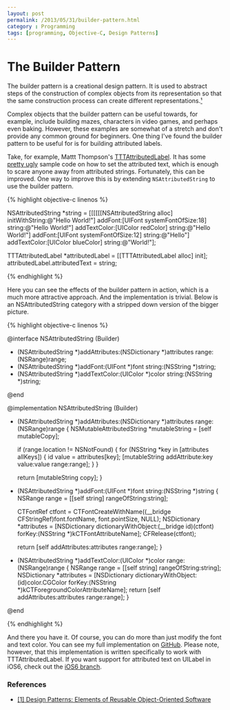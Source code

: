 ```yaml
---
layout: post
permalink: /2013/05/31/builder-pattern.html
category : Programming
tags: [programming, Objective-C, Design Patterns]
---
```


# The Builder Pattern

The builder pattern is a creational design pattern. It is used to abstract steps of the construction of complex objects from its representation so that the same construction process 
can create different representations.[¹](http://c2.com/cgi/wiki?DesignPatternsBook)

Complex objects that the builder pattern can be useful towards, for example, include building mazes, characters in video games, and perhaps even baking. However, these examples are 
somewhat of a stretch and don't provide any common ground for beginners. One thing I've found the builder pattern to be useful for is for building attributed labels.

Take, for example, Mattt Thompson's [TTTAttributedLabel](https://github.com/mattt/TTTAttributedLabel). It has some [pretty ugly](https://github.com/mattt/TTTAttributedLabel#example-usage) 
sample code on how to set the attributed text, which is enough to scare anyone away from attributed strings. Fortunately, this can be improved. One way to improve this is by extending 
`NSAttributedString` to use the builder pattern.

{% highlight objective-c linenos %}

NSAttributedString *string =  [[[[[[NSAttributedString alloc] initWithString:@"Hello World!"]
                                 addFont:[UIFont systemFontOfSize:18] string:@"Hello World!"]
                                addTextColor:[UIColor redColor] string:@"Hello World!"]
                               addFont:[UIFont systemFontOfSize:12] string:@"Hello"]
                              addTextColor:[UIColor blueColor] string:@"World!"];
                              
TTTAttributedLabel *attributedLabel = [[TTTAttributedLabel alloc] init];
attributedLabel.attributedText = string;

{% endhighlight %}

Here you can see the effects of the builder pattern in action, which is a much more attractive approach. And the implementation is trivial. 
Below is an NSAttributedString category with a stripped down version of the bigger picture.

{% highlight objective-c linenos %}

@interface NSAttributedString (Builder)

- (NSAttributedString *)addAttributes:(NSDictionary *)attributes range:(NSRange)range;
- (NSAttributedString *)addFont:(UIFont *)font string:(NSString *)string;
- (NSAttributedString *)addTextColor:(UIColor *)color string:(NSString *)string;

@end

@implementation NSAttributedString (Builder)

- (NSAttributedString *)addAttributes:(NSDictionary *)attributes
                                range:(NSRange)range
{
    NSMutableAttributedString *mutableString = [self mutableCopy];
    
    if (range.location != NSNotFound) {
        for (NSString *key in [attributes allKeys]) {
            id value = attributes[key];
            [mutableString addAttribute:key value:value range:range];
        }
    }
    
    return [mutableString copy];
}

- (NSAttributedString *)addFont:(UIFont *)font string:(NSString *)string
{
    NSRange range = [[self string] rangeOfString:string];
    
    CTFontRef ctfont = CTFontCreateWithName((__bridge CFStringRef)font.fontName, font.pointSize, NULL);
    NSDictionary *attributes = [NSDictionary dictionaryWithObject:(__bridge id)(ctfont) forKey:(NSString *)kCTFontAttributeName];
    CFRelease(ctfont);
    
    return [self addAttributes:attributes range:range];
}

- (NSAttributedString *)addTextColor:(UIColor *)color range:(NSRange)range
{
    NSRange range = [[self string] rangeOfString:string];
    NSDictionary *attributes = [NSDictionary dictionaryWithObject:(id)color.CGColor forKey:(NSString *)kCTForegroundColorAttributeName];
    return [self addAttributes:attributes range:range];
}

@end

{% endhighlight %}

And there you have it. Of course, you can do more than just modify the font and text color. You can see my full implementation on 
[GitHub](https://github.com/marksands/NSAttributedString-Builder). Please note, however, that this implementation is written specifically 
to work with TTTAttributedLabel. If you want support for attributed text on UILabel in iOS6, check out the [iOS6 branch](https://github.com/marksands/NSAttributedString-Builder/tree/iOS6).

### References

* [[1] Design Patterns: Elements of Reusable Object-Oriented Software](http://c2.com/cgi/wiki?DesignPatternsBook)
